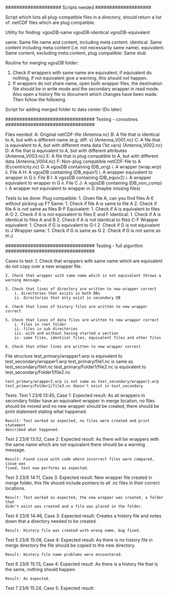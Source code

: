 ####################
    Scripts needed
####################

Script which lists all plug-compatible files in a directory, should return a list
of .netCDF files which are plug compatible. 

Utility for finding: 
    vgosDB-same
    vgosDB-identical
    vgosDB-equivalent

same: Same file name and content, including meta content. 
identical: Same content including meta content (i.e. not necessarily same name). 
equivalent: Same content, excluding meta content, 
plug compatible: Same stub

Routine for merging vgosDB folder: 
1. Check if wrappers with same name are equivalent, if equivalent do nothing, if
   not equivalent give a warning, this should not happen. 
2. If wrappers do not share name, open both wrapper files, the destination file 
   should be in write mode and the secondary wrapper in read mode. Also open a 
   history file to document which changes have been made. Then follow the following 
    


Script for adding merged folder to data center (Do later)



################################
    Testing - coroutines
################################

Files needed:
    A: Original netCDF-file (Antenna.nc)
    B: A file that is identical to A, but with a different name (e.g. diff. v) (Antenna_V001.nc)
    C: A file that is equivalent to A, but with different meta data (1st vars) (Antenna_V002.nc)
    D: A file that is equivalent to A, but with different attributes (Antenna_V003.nc)
    E: A file that is plug compatible to A, but with different data (Antenna_V004.nc)
    F: Non-plug compatible netCDF-file to A (Eccentricity.nc)
    G: A vgosDB containing (DB_orig)
        i. A wrapper (wrap.wrp)
        ii. File A
    H: A vgosDB containing (DB_equiv1)
        i. A wrapper equivalent to wrapper in G
        ii. File B
    I: A vgosDB containing (DB_equiv2)
        i. A wrapper equivalent to wrapper in G
        ii. File C
    J: A vgosDB containing (DB_non_comp)
        i. A wrapper not equivalent to wrapper in G (maybe missing files)

Tests to be done:
    Plug compatible:
        1. Given file A, can you find files A-E without picking up F?
    Same:
        1. Check if file A is same to file A
        2. Check if file A is not same as files B-F
    Equivalent:
        1. Check if A is equivalent to files A-D
        2. Check if A is not equivalent to files E and F
    Identical:
        1. Check if A is identical to files A and B
        2. Check if A is not identical to files C-F
    Wrapper equivalent:
        1. Check if G is equivalent to G-I
        2. Check if G is not equivalent to J
    Wrapper same:
        1. Check if G is same as G
        2. Check if G is not same as H-J


################################
    Testing - full algorithm    
################################

Cases to test:
    1. Check that wrappers with same name which are equivalent do not copy over
    a new wrapper file. 
    
    2. Check that wrapper with same name which is not equivalent throws a
    warning message. 

    3. Check that lines of directory are written to new wrapper correct
        i. directories that exists in both DBs
        ii. directories that only exist in secondary DB

    4. Check that lines of history files are written to new wrapper correct 

    5. Check that lines of data files are written to new wrapper correct
        i. files in root folder
        ii. files in sub directories
        iii. with and without having started a section
        iv. same files, identical files, equivalent files and other files

    6. Check that other lines are written to new wrapper correct 


File structure
    test_primary/wrapper1.wrp is equivalent to test_secondary/wrapper1.wrp
    test_primary/file1.nc is same as test_secondary/file1.nc
    test_primary/Folder1/file2.nc is equivalent to test_secondary/Folder1/file2.nc

    test_primary/wrapper2.wrp is not same as test_secondary/wrapper2.wrp
    test_primary/Folder2/file3.nc doesn't exist in test_secondary
    

Tests: 
Test 1 23/6 13:45, Case 1:
    Expected result: As all wrappers in secondary folder have an equivalent wrapper
    in merge location, no files should be moved and no new wrapper should be created, 
    there should be print statement stating what happened. 

    Result: Test worked as expected, no files were created and print statement 
    described what happened.  
    
Test 2 23/6 13:52, Case 2:
    Expected result: As there will be wrappers with the same name which are not 
    equivalent there should be a warning message. 

    Result: Found issue with code where incorrect files were compared, issue was 
    fixed, test now performs as expected.

Test 3 23/6 14:11, Case 3:
    Expected result: New wrapper file created in merge folder, this file should include
    pointers to all .nc files in their correct locations.

    Result: Test worked as expected, the new wrapper was created, a folder that
    didn't exist was created and a file was placed in the folder.

Test 4 23/6 14:46, Case 3:
    Expected result: Creates a history file and notes down that a directory
    needed to be created.

    Result: History file was created with wrong name, bug fixed.

Test 5 23/6 15:08, Case 4: 
    Expected result: As there is no history file in merge directory the file 
    should be copied to the new directory. 

    Result: History file name problems were encountered.

Test 6 23/6 15:13, Case 4:
    Expected result: As there is a history file that is the same, nothing should
    happen.

    Result: As expected.

Test 7 23/6 15:24, Case 5:
    Expected result: 
